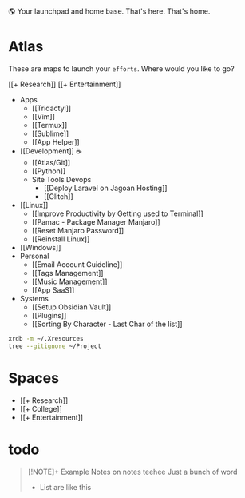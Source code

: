 🌎 Your launchpad and home base. That's here. That's home.
# Atlas 
These are maps to launch your `efforts`. Where would you like to go?





[[+ Research]]
[[+ Entertainment]]

- Apps
	- [[Tridactyl]]
	- [[Vim]]
	- [[Termux]]
	- [[Sublime]]
	- [[App Helper]]
- [[Development]] ☕
	- [[Atlas/Git]]
	- [[Python]]
	- Site Tools Devops
		- [[Deploy Laravel on Jagoan Hosting]]
		- [[Glitch]]
- [[Linux]]
	- [[Improve Productivity by Getting used to Terminal]]
	- [[Pamac - Package Manager Manjaro]]
	- [[Reset Manjaro Password]]
	- [[Reinstall Linux]]
- [[Windows]]
- Personal
	- [[Email Account Guideline]]
	- [[Tags Management]]
	- [[Music Management]]
	- [[App SaaS]]
- Systems
	- [[Setup Obsidian Vault]]
	- [[Plugins]]
	- [[Sorting By Character - Last Char of the list]]


```bash
xrdb -m ~/.Xresources
tree --gitignore ~/Project
```
# Spaces
- [[+ Research]]
- [[+ College]]
- [[+ Entertainment]]
# todo

> [!NOTE]+ Example Notes on notes teehee
> Just a bunch of word
> - List are like this
